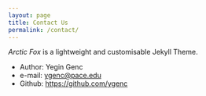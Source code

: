 ```yaml
---
layout: page
title: Contact Us
permalink: /contact/
---
```

*Arctic Fox* is a lightweight and customisable Jekyll Theme.

* Author: Yegin Genc
* e-mail: ygenc@pace.edu
* Github: https://github.com/ygenc
